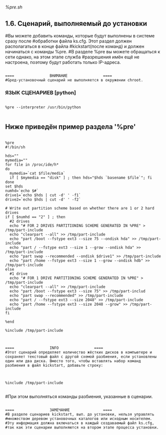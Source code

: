 
######       %pre.sh       ######

## 1.6. Сценарий, выполняемый до установки
#Вы можете добавить команды, которые будут выполнены в системе сразу после
#обработки файла ks.cfg. Этот раздел должен располагаться в конце файла
#kickstart(после команд) и должен начинаться с команды %pre.
#В разделе %pre вы можете обращаться к сети однако, на этом этапе служба
#разрешения имён ещё не настроена, поэтому будут работать только IP-адреса.

<code>
====				ВНИМАНИЕ				====
#Gред-установочный сценарий не выполняется в окружении chroot.
</code>


### ЯЗЫК СЦЕНАРИЕВ [python]
<pre><code> 
%pre --interpreter /usr/bin/python

</code></pre>


## Ниже приведён пример раздела '%pre'

<pre><code>
%pre
#!/bin/sh

hds=""
mymedia=""
for file in /proc/ide/h*
do
  mymedia=`cat $file/media`
  if [ $mymedia == "disk" ] ; then hds="$hds `basename $file`"; fi
done
set $hds
numhd=`echo $#`
drive1=`echo $hds | cut -d' ' -f1`
drive2=`echo $hds | cut -d' ' -f2`

# Write out partition scheme based on whether there are 1 or 2 hard drives
if [ $numhd == "2" ] ; then
  #2 drives
  echo "# FOR 2 DRIVES PARTITIONING SCHEME GENERATED IN %PRE" > /tmp/part-include
  echo "clearpart --all" >> /tmp/part-include
  echo "part /boot --fstype ext3 --size 75 --ondisk hda" >> /tmp/part-include
  echo "part / --fstype ext3 --size 1 --grow --ondisk hda" >> /tmp/part-include
  echo "part swap --recommended --ondisk $drive1" >> /tmp/part-include
  echo "part /home --fstype ext3 --size 1 --grow --ondisk hdb" >> /tmp/part-include
else
  #1 drive
  echo "# FOR 1 DRIVE PARTITIONING SCHEME GENERATED IN %PRE" > /tmp/part-include
  echo "clearpart --all" >> /tmp/part-include
  echo "part /boot --fstype ext3 --size 75" >> /tmp/part-includ
  echo "part swap --recommended" >> /tmp/part-include
  echo "part / --fstype ext3 --size 2048" >> /tmp/part-include
  echo "part /home --fstype ext3 --size 2048 --grow" >> /tmp/part-include
fi

%end

%include /tmp/part-include

</code></pre>

<code>
====				INFO				====
#Этот сценарий определяет количество жёстких дисков в компьютере и сохраняет текстовый файл с другой схемой разбиения, если установлены один или два диска. Вместо того, чтобы вставлять набор команд разбиения в файл kickstart, добавьте строку:
</code>

<pre><code>

%include /tmp/part-include

</code></pre>
#При этом выполняться команды разбиения, указанные в сценарии.

<code>
====				ЗАМЕЧАНИЕ				====
#В разделе сценариев kickstart, вып. до установки, нельзя управлять
#множеством деревом установочных каталогов или исходным носителем.
#Эту информация должна включаться в каждый создаваемый файл ks.cfg,
#так как эти сценарии выполняются на втором этапе процесса установки.
</code>
